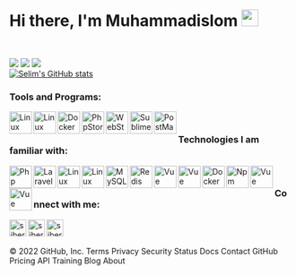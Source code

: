 # Hi there, I'm Muhammadislom <img src="https://media.giphy.com/media/hvRJCLFzcasrR4ia7z/giphy.gif" width="30px"></a>
<br />

![](https://github-profile-summary-cards.vercel.app/api/cards/profile-details?username=Muhammadislom&theme=solarized_dark)
![](https://github-profile-summary-cards.vercel.app/api/cards/most-commit-language?username=Muhammadislom&theme=solarized_dark)
![](https://github-profile-summary-cards.vercel.app/api/cards/repos-per-language?username=Muhammadislom&theme=solarized_dark)
<br />
[![Selim's GitHub stats](https://github-readme-stats.vercel.app/api?username=Muhammadislom&count_private=true&show_icons=true&theme=dracula)](https://github.com/siberfx/github-readme-stats)
<br />

[comment]: <![](https://github-profile-summary-cards.vercel.app/api/cards/stats?username=Muhammadislom&theme=solarized_dark)>
[comment]: <![](https://github-profile-summary-cards.vercel.app/api/cards/productive-time?username=Muhammadislom&theme=solarized_dark)>

### Tools and Programs:
[<img align="left" alt="Linux" width="40px" src="https://github.com/siberfx/siberfx/raw/main/icons/linux.gif" />][linux]
[<img align="left" alt="Linux Ubuntu" width="40px" src="https://github.com/siberfx/siberfx/raw/main/icons/ubuntu.jpg" />][ubuntu]
[<img align="left" alt="Docker" width="40px" src="https://github.com/siberfx/siberfx/raw/main/icons/docker.png" />][docker]
[<img align="left" alt="PhpStorm" width="40px" src="https://github.com/siberfx/siberfx/raw/main/icons/phpstorm.png" />][phpstorm]
[<img align="left" alt="WebStorm" width="40px" src="https://github.com/siberfx/siberfx/raw/main/icons/webstorm.png" />][webstorm]
[<img align="left" alt="Sublime" width="40px" src="https://github.com/siberfx/siberfx/raw/main/icons/sublimetext.png" />][sublime]
[<img align="left" alt="PostMan" width="40px" src="https://github.com/siberfx/siberfx/raw/main/icons/postman.png" />][postman]
<br />
### Technologies I am familiar with:
[<img align="left" alt="Php" width="40px" src="https://github.com/siberfx/siberfx/raw/main/icons/php.jpg" />][php]
[<img align="left" alt="Laravel" width="40px" src="https://github.com/siberfx/siberfx/raw/main/icons/laravel.png" />][laravel]
[<img align="left" alt="Linux Terminal" width="40px" src="https://cdn-icons-png.flaticon.com/512/5064/5064876.png" />][shell]
[<img align="left" alt="Linux Shell" width="40px" src="https://github.com/siberfx/siberfx/raw/main/icons/terminal.png" />][shell]
[<img align="left" alt="MySQL" width="40px" src="https://github.com/siberfx/siberfx/raw/main/icons/mysql.png" />][mysql]
[<img align="left" alt="Redis" width="40px" src="https://github.com/siberfx/siberfx/raw/main/icons/redis.png" />][redis]
[<img align="left" alt="Vue" width="40px" src="https://github.com/siberfx/siberfx/raw/main/icons/apache.png" />][apache]
[<img align="left" alt="Vue" width="40px" src="https://pics.freeicons.io/uploads/icons/png/2377737431551941711-512.png" />][nginx]
[<img align="left" alt="Docker" width="40px" src="https://cdn-icons-png.flaticon.com/512/919/919840.png" />][composer]
[<img align="left" alt="Npm" width="40px" src="https://github.com/siberfx/siberfx/raw/main/icons/npm.png" />][npm]
[<img align="left" alt="Vue" width="40px" src="https://cdn-icons-png.flaticon.com/512/59/59137.png" />][wordpress]
[<img align="left" alt="Vue" width="40px" src="https://github.com/siberfx/siberfx/raw/main/icons/vue.png" />][vue]

<br />

### Connect with me:

[<img align="left" alt="siberfx | E-mail" width="30px" src="https://github.com/siberfx/siberfx/raw/main/icons/envelope.gif" />][email]
[<img align="left" alt="siberfx | Telegram" width="30px" src="https://github.com/siberfx/siberfx/raw/main/icons/telegram.gif" />][telegram]

[<img align="left" alt="siberfx | Instagram" width="30px" src="https://github.com/siberfx/siberfx/raw/main/icons/instagram.gif" />][instagram]

<br />

[email]: mailto:islom.pr@gmail.com
[telegram]: https://t.me/Eshonqulov_Muhammadislom
[instagram]: https://www.instagram.com/muhammadislom_eshonqulov/

[laravel]: https://laravel.com
[symfony]: https://symfony.com
[linux]: https://www.linux.org
[ubuntu]: https://ubuntu.com
[npm]: https://www.npmjs.com
[php]: https://www.php.net
[mysql]: https://www.mysql.com
[redis]: https://redis.io
[bootstrap]: https://getbootstrap.com
[html5]: https://www.w3schools.com/html
[css3]: https://www.w3schools.com/css
[v3c]: https://www.w3.org
[vue]: https://vuejs.org
[docker]: https://docker.com
[shell]: https://ubuntu.com/tutorials/command-line-for-beginners
[postman]: https://postman.com
[sublime]: https://www.sublimetext.com/
[webstorm]: https://www.jetbrains.com/webstorm/
[phpstorm]: https://www.jetbrains.com/phpstorm/
[terminal]: https://cocalc.com/doc/terminal.html

[pusher]: https://pusher.com/
[apache]: https://www.apache.org/
[nginx]: https://nginx.org/ru/
[composer]: https://getcomposer.org/
[wordpress]: https://wordpress.com/ru/
<br />
© 2022 GitHub, Inc.
Terms
Privacy
Security
Status
Docs
Contact GitHub
Pricing
API
Training
Blog
About

<!--- ### Hi there, I'm <a href="https://muhammadislom.ru/" target="_blank">Muhammadislom</a> 👋

![](https://github-profile-summary-cards.vercel.app/api/cards/profile-details?username=Muhammadislom&theme=solarized_dark)
![](https://github-profile-summary-cards.vercel.app/api/cards/most-commit-language?username=Muhammadislom&theme=solarized_dark)
![](https://github-profile-summary-cards.vercel.app/api/cards/repos-per-language?username=Muhammadislom&theme=solarized_dark)
![](https://github-profile-summary-cards.vercel.app/api/cards/stats?username=Muhammadislom&theme=solarized_dark)
![](https://github-profile-summary-cards.vercel.app/api/cards/productive-time?username=Muhammadislom&theme=solarized_dark)




**Muhammadislom/Muhammadislom** is a ✨ _special_ ✨ repository because its `README.md` (this file) appears on your GitHub profile.

Here are some ideas to get you started:

- 🔭 I’m currently working on ...
- 🌱 I’m currently learning ...
- 👯 I’m looking to collaborate on ...
- 🤔 I’m looking for help with ...
- 💬 Ask me about ...
- 📫 How to reach me: ...
- 😄 Pronouns: ...
- ⚡ Fun fact: ...
-->
